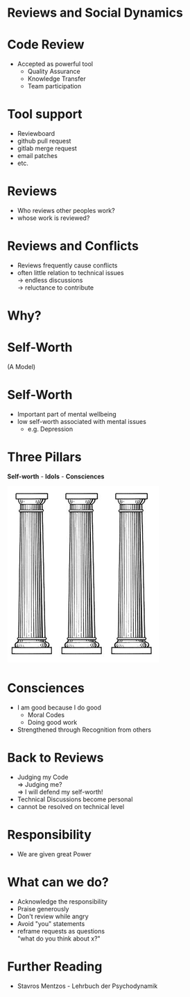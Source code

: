 # Reviews and Social Dynamics

# Code Review
* Accepted as powerful tool
  * Quality Assurance
  * Knowledge Transfer
  * Team participation

# Tool support
* Reviewboard
* github pull request
* gitlab merge request
* email patches
* etc.

# Reviews
* Who reviews other peoples work?
* whose work is reviewed?

# Reviews and Conflicts
* Reviews frequently cause conflicts
* often little relation to technical issues  
  -> endless discussions  
  -> reluctance to contribute

# Why?

# Self-Worth 

(A Model)

# Self-Worth
* Important part of mental wellbeing
* low self-worth associated with mental issues
    * e.g. Depression

# Three Pillars
**Self-worth** -
**Idols** -
**Consciences**

![](pillars.jpg)

# Consciences
* I am good because I do good
    * Moral Codes
    * Doing good work
* Strengthened through Recognition from others

# Back to Reviews
* Judging my Code  
  => Judging me?  
  => I will defend my self-worth!
* Technical Discussions become personal
* cannot be resolved on technical level

# Responsibility
* We are given great Power

# What can we do?
* Acknowledge the responsibility
* Praise generously
* Don't review while angry
* Avoid "you" statements
* reframe requests as questions  
    "what do you think about x?"

# Further Reading
* Stavros Mentzos - Lehrbuch der Psychodynamik
